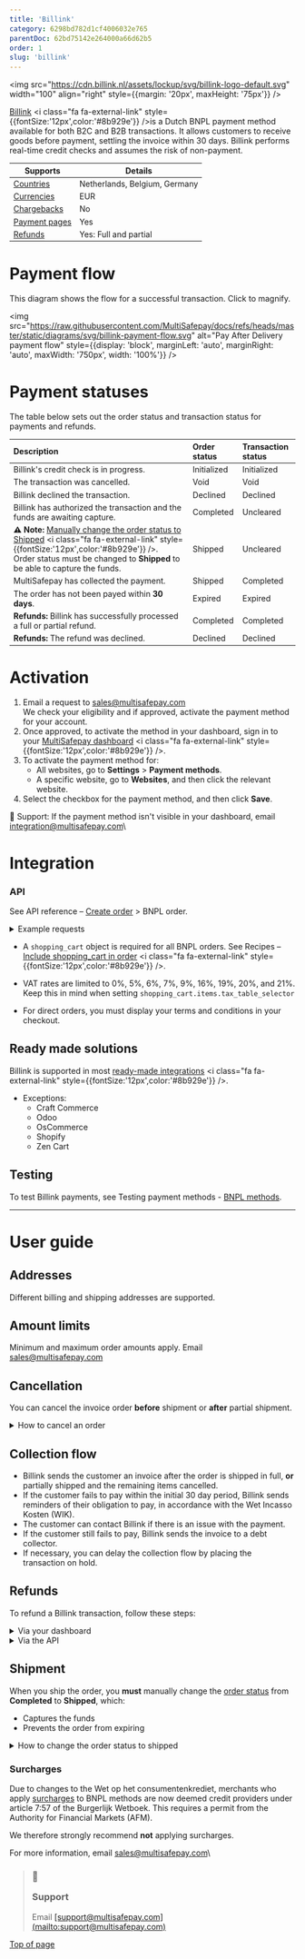 ```yaml
---
title: 'Billink'
category: 6298bd782d1cf4006032e765
parentDoc: 62bd75142e264000a66d62b5
order: 1
slug: 'billink'
---
```

<img src="https://cdn.billink.nl/assets/lockup/svg/billink-logo-default.svg" width="100" align="right" style={{margin: '20px', maxHeight: '75px'}} />

<a href="https://www.billink.nl/" target="_blank">Billink</a> <i class="fa fa-external-link" style={{fontSize:'12px',color:'#8b929e'}} />is a Dutch BNPL payment method available for both B2C and B2B transactions. It allows customers to receive goods before payment, settling the invoice within 30 days. Billink performs real-time credit checks and assumes the risk of non-payment.

| Supports                                                      | Details                       |
| ------------------------------------------------------------- | ----------------------------- |
| [Countries](/docs/payment-methods#payment-methods-by-country) | Netherlands, Belgium, Germany |
| [Currencies](/docs/currencies/)                               | EUR                           |
| [Chargebacks](/docs/chargebacks/)                             | No                            |
| [Payment pages](/docs/payment-pages/)                         | Yes                           |
| [Refunds](/docs/refund-payments/)                             | Yes: Full and partial         |

# Payment flow

This diagram shows the flow for a successful transaction. Click to magnify.

<img src="https://raw.githubusercontent.com/MultiSafepay/docs/refs/heads/master/static/diagrams/svg/billink-payment-flow.svg" alt="Pay After Delivery payment flow" style={{display: 'block', marginLeft: 'auto', marginRight: 'auto', maxWidth: '750px', width: '100%'}} />

# Payment statuses

The table below sets out the <Glossary>order status</Glossary> and <Glossary>transaction status</Glossary> for payments and refunds.

| Description                                                                                                                                                                                                                                                                                                    | Order status | Transaction status |
| :------------------------------------------------------------------------------------------------------------------------------------------------------------------------------------------------------------------------------------------------------------------------------------------------------------- | :----------- | :----------------- |
| Billink's credit check is in progress.                                                                                                                                                                                                                                                                         | Initialized  | Initialized        |
| The transaction was cancelled.                                                                                                                                                                                                                                                                                 | Void         | Void               |
| Billink declined the transaction.                                                                                                                                                                                                                                                                              | Declined     | Declined           |
| Billink has authorized the transaction and the funds are awaiting capture.                                                                                                                                                                                                                                     | Completed    | Uncleared          |
| **⚠️ Note:** <a href="https://docs.multisafepay.com/docs/e-invoicing#shipment" target="_blank">Manually change the order status to Shipped</a> <i class="fa fa-external-link" style={{fontSize:'12px',color:'#8b929e'}} />.<br /> Order status must be changed to **Shipped** to be able to capture the funds. | Shipped      | Uncleared          |
| MultiSafepay has collected the payment.                                                                                                                                                                                                                                                                        | Shipped      | Completed          |
| The order has not been payed within **30 days**.                                                                                                                                                                                                                                                               | Expired      | Expired            |
| **Refunds:** Billink has successfully processed a full or partial refund.                                                                                                                                                                                                                                      | Completed    | Completed          |
| **Refunds:** The refund was declined.                                                                                                                                                                                                                                                                          | Declined     | Declined           |

# Activation

1. Email a request to [sales@multisafepay.com](mailto:sales@multisafepay.com)\
   We check your eligibility and if approved, activate the payment method for your account.
2. Once approved, to activate the method in your dashboard, sign in to your <a href="https://merchant.multisafepay.com" target="_blank">MultiSafepay dashboard</a> <i class="fa fa-external-link" style={{fontSize:'12px',color:'#8b929e'}} />.
3. To activate the payment method for:
   * All websites, go to **Settings** > **Payment methods**.
   * A specific website, go to **Websites**, and then click the relevant website.
4. Select the checkbox for the payment method, and then click **Save**.

💬 Support: If the payment method isn't visible in your dashboard, email [integration@multisafepay.com](mailto:integration@multisafepay.com)\ <br />

# Integration

### API

See API reference – [Create order](/reference/createorder/) > BNPL order.

<details id="example-requests">
  <summary>Example requests</summary>

  <br />

  For example requests, on the [Create order](/reference/createorder/) page, in the black sandbox, see **Examples** > **Billink redirect**.

  <div style={{textAlign: 'center'}}>
    <img src="https://raw.githubusercontent.com/MultiSafepay/docs/refs/heads/master/static/gifs/sandbox-test.gif" alt="MultiSafepay Sandbox Test Process GIF" style={{width: '40%', height: 'auto'}} />
  </div>
</details>

* A `shopping_cart` object is required for all BNPL orders. See Recipes – <a href="https://docs.multisafepay.com/recipes/include-shopping_cart-in-order" target="_blank">Include shopping\_cart in order</a> <i class="fa fa-external-link" style={{fontSize:'12px',color:'#8b929e'}} />.

* VAT rates are limited to 0%, 5%, 6%, 7%, 9%, 16%, 19%, 20%, and 21%. Keep this in mind when setting `shopping_cart.items.tax_table_selector`

* For <Glossary>direct</Glossary> orders, you must display your terms and conditions in your checkout.

## Ready made solutions

Billink is supported in most <a href="https://docs.multisafepay.com/docs/our-integrations" target="_blank">ready-made integrations</a> <i class="fa fa-external-link" style={{fontSize:'12px',color:'#8b929e'}} />.

* Exceptions:
  * Craft Commerce
  * Odoo
  * OsCommerce
  * Shopify
  * Zen Cart

## Testing

To test Billink payments, see Testing payment methods - [BNPL methods](/docs/testing#bnpl-methods).

***

# User guide

## Addresses

Different billing and shipping addresses are supported.

## Amount limits

Minimum and maximum order amounts apply. Email [sales@multisafepay.com](mailto:sales@multisafepay.com)

## Cancellation

You can cancel the invoice order **before** shipment or **after** partial shipment.

<details id="how-to-cancel-an-order">
  <summary>How to cancel an order</summary>

  <br />

  **In your dashboard**

  1. Sign in to your <a href="https://merchant.multisafepay.com" target="_blank">MultiSafepay dashboard</a> <i class="fa fa-external-link" style={{fontSize:'12px',color:'#8b929e'}} />.
  2. Go to **Transactions** > **Transaction overview**, and then click the relevant transaction.
  3. On the **Transaction details** page, click **Cancel**.
  4. Add a description of what happened with the order, and then click **Complete**.\
     The <Glossary>order status</Glossary> changes to **Void** and the <Glossary>transaction status</Glossary> to **Cancelled**.
</details>

## Collection flow

* Billink sends the customer an invoice after the order is shipped in full, **or** partially shipped and the remaining items cancelled.
* If the customer fails to pay within the initial 30 day period, Billink sends reminders of their obligation to pay, in accordance with the Wet Incasso Kosten (WIK).
* The customer can contact Billink if there is an issue with the payment.
* If the customer still fails to pay, Billink sends the invoice to a debt collector.
* If necessary, you can delay the collection flow by placing the transaction on hold.

## Refunds

To refund a Billink transaction, follow these steps:

<details id="via-your-dashboard">
  <summary>Via your dashboard</summary>

  <br />

  1. Sign in to your <a href="https://merchant.multisafepay.com" target="_blank">MultiSafepay dashboard</a> <i class="fa fa-external-link" style={{fontSize:'12px',color:'#8b929e'}} />.
  2. Go to **Transactions** > **Transactions Overview** and select the relevant transaction.
  3. Click on the transaction to go to the **Transaction summary** page.
  4. Under **Order summary**, click **Edit order**.
  5. Click **Refund whole order** to process a full refund.\
     For partial refunds, you have two options:
     * Click the (❌) **remove** icon to process a refund for all units of a specific item, or
     * Click **Change**, enter the item's **name**, the **quantity** of items you want to refund, **unit price**, and select the **tax** rate. Click **Add**.
  6. Click **Save changes**.
</details>

<details id="via-the-api">
  <summary>Via the API</summary>

  <br />

  See API reference - <a href="https://docs.multisafepay.com/reference/refundorder" target="_blank">Refund order</a> <i class="fa fa-external-link" style={{fontSize:'12px',color:'#8b929e'}} /><br />\
  Use the <a href="https://docs.multisafepay.com/reference/getorder" target="_blank">Get order</a> <i class="fa fa-external-link" style={{fontSize:'12px',color:'#8b929e'}} /> request to retrieve the order details.

  1. Under **Path Params**, enter the `order_id` of the transaction you want to refund.
  2. Under **Body Params**, select **BNPL Refund**. Add all items in the shopping cart.
  3. Duplicate the object of the items you want to refund and enter a negative value for `quantity`.

  **⚠️Note:** Always include the correct tax rate in `tax_table_selector` for each item in the shopping cart. Excluding it will result in an incorrect refund amount.

  #### Example

  ```curl
  curl --request POST \
       --url 'https://testapi.multisafepay.com/v1/json/orders/{order_id}/refunds?api_key={your_api_key}' \
       --header 'accept: application/json' \
       --header 'content-type: application/json' \
       --data '
  {
    "checkout_data": {
      "items": [
        {
          "name": "example_item_1",
          "description": "",
          "unit_price": 100,
          "quantity": 3,
          "merchant_item_id": "1111",
          "tax_table_selector": "none",
          "weight": {
            "unit": "KG",
            "value": 12
          }
        },
        {
          "name": "example_item_2",
          "unit_price": 100,
          "quantity": 4,
          "merchant_item_id": "1212",
          "tax_table_selector": "BTW21"
        },
        {
          "name": "example_item_1",
          "unit_price": 100,
          "quantity": -3,
          "merchant_item_id": "1212",
          "tax_table_selector": "none",
          "weight": {
            "unit": "KG",
            "value": 12
          }
        },
        {
          "name": "example_item_2",
          "unit_price": 100,
          "quantity": -4,
          "merchant_item_id": "1212",
          "tax_table_selector": "BTW21"
        }
      ]
    }
  }

  ```
</details>

## Shipment

When you ship the order, you **must** manually change the [order status](/docs/payment-statuses/) from **Completed** to **Shipped**, which:

* Captures the funds
* Prevents the order from expiring

<details id="how-to-change-order-status-to-shipped">
  <summary>How to change the order status to shipped</summary>

  <br />

  **In your dashboard**

  1. Sign in to your <a href="https://merchant.multisafepay.com" target="_blank">MultiSafepay dashboard</a> <i class="fa fa-external-link" style={{fontSize:'12px',color:'#8b929e'}} />.
  2. Go to **Transactions** > **Transactions overview**, and then click the relevant transaction.
  3. On the **Transaction details** page, under **Order details**, click **Change order status**.
  4. Change the status to **Shipped**.
  5. Send the customer the track and trace details, if relevant.

  **In your backend**

  If you change the order status in your backend, the following [ready-made integrations](/docs/our-integrations/) pass the updated status to your dashboard automatically:

  * Magento 2 and WooCommerce: When you set the order to **Shipped** in your backend.
  * Shopware 5: When you set the order to **Delivered** in your backend.

  For other ready-made integrations, make an [update order](/reference/updateorder/) API request.

  **⚠️ Note:** Some third-party plugins may not support updating the status via our API.

  ***
</details>

### Surcharges

Due to changes to the Wet op het consumentenkrediet, merchants who apply [surcharges](/docs/surcharges/) to <Glossary>BNPL</Glossary> methods are now deemed credit providers under article 7:57 of the Burgerlijk Wetboek. This requires a permit from the Authority for Financial Markets (AFM).

We therefore strongly recommend **not** applying surcharges.

For more information, email [sales@multisafepay.com](mailto:sales@multisafepay.com)\ <br />

<blockquote class="callout callout_info">
  <h3 class="callout-heading false">
    <span class="callout-icon">💬</span>
    <p>Support</p>
  </h3>

  <p>Email <a href="mailto:support@multisafepay.com">[support@multisafepay.com](mailto:support@multisafepay.com)</a></p>
</blockquote>

[Top of page](#)